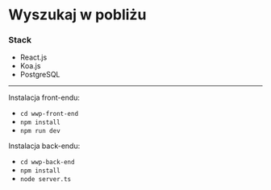 # Wyszukaj w pobliżu

### Stack
- React.js
- Koa.js
- PostgreSQL

---

Instalacja front-endu:
- `cd wwp-front-end`
- `npm install`
- `npm run dev`

Instalacja back-endu:
- `cd wwp-back-end`
- `npm install`
- `node server.ts`
